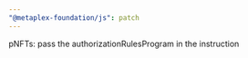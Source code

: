 ```yaml
---
"@metaplex-foundation/js": patch
---
```


pNFTs: pass the authorizationRulesProgram in the instruction
